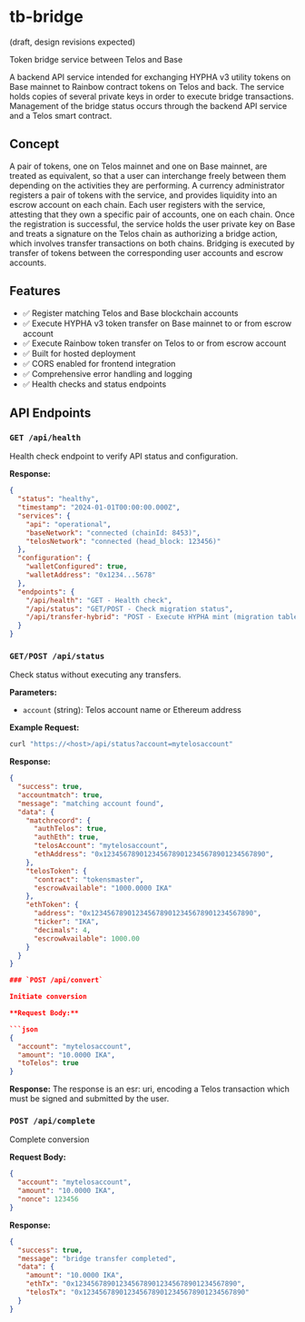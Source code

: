 # tb-bridge
(draft, design revisions expected)

Token bridge service between Telos and Base

A backend API service intended for exchanging HYPHA v3 utility tokens on Base mainnet to Rainbow contract tokens on Telos and back. The service holds copies of several private keys in order to execute bridge transactions. Management of the bridge status occurs through the backend API service and a Telos smart contract.

## Concept
A pair of tokens, one on Telos mainnet and one on Base mainnet, are treated as equivalent, so that a user can interchange freely between them depending on the activities they are performing.
A currency administrator registers a pair of tokens with the service, and provides liquidity into an escrow account on each chain.
Each user registers with the service, attesting that they own a specific pair of accounts, one on each chain. Once the registration is successful, the service holds the user private key on Base and treats a signature on the Telos chain as authorizing a bridge action, which involves transfer transactions on both chains.
Bridging is executed by transfer of tokens between the corresponding user accounts and escrow accounts.

## Features

- ✅ Register matching Telos and Base blockchain accounts
- ✅ Execute HYPHA v3 token transfer on Base mainnet to or from escrow account
- ✅ Execute Rainbow token transfer on Telos to or from escrow account
- ✅ Built for hosted deployment
- ✅ CORS enabled for frontend integration
- ✅ Comprehensive error handling and logging
- ✅ Health checks and status endpoints


## API Endpoints

### `GET /api/health`
Health check endpoint to verify API status and configuration.

**Response:**

```json
{
  "status": "healthy",
  "timestamp": "2024-01-01T00:00:00.000Z",
  "services": {
    "api": "operational",
    "baseNetwork": "connected (chainId: 8453)",
    "telosNetwork": "connected (head_block: 123456)"
  },
  "configuration": {
    "walletConfigured": true,
    "walletAddress": "0x1234...5678"
  },
  "endpoints": {
    "/api/health": "GET - Health check",
    "/api/status": "GET/POST - Check migration status",
    "/api/transfer-hybrid": "POST - Execute HYPHA mint (migration table verification)"
  }
}
```


### `GET/POST /api/status`

Check status without executing any transfers.

**Parameters:**

- `account` (string): Telos account name or Ethereum address


**Example Request:**

```bash
curl "https://<host>/api/status?account=mytelosaccount"
```

**Response:**

```json
{
  "success": true,
  "accountmatch": true,
  "message": "matching account found",
  "data": {
    "matchrecord": {
      "authTelos": true,
      "authEth": true,
      "telosAccount": "mytelosaccount",
      "ethAddress": "0x1234567890123456789012345678901234567890",
    },
    "telosToken": {
      "contract": "tokensmaster",
      "escrowAvailable": "1000.0000 IKA"
    },
    "ethToken": {
      "address": "0x1234567890123456789012345678901234567890",
      "ticker": "IKA",
      "decimals": 4,
      "escrowAvailable": 1000.00
    }
  }
}

### `POST /api/convert`

Initiate conversion 

**Request Body:**

```json
{
  "account": "mytelosaccount",
  "amount": "10.0000 IKA",
  "toTelos": true
}
```

**Response:**
The response is an esr: uri, encoding a Telos transaction which must be signed and submitted by the user.

### `POST /api/complete`

Complete conversion 

**Request Body:**

```json
{
  "account": "mytelosaccount",
  "amount": "10.0000 IKA",
  "nonce": 123456
}
```

**Response:**

```json
{
  "success": true,
  "message": "bridge transfer completed",
  "data": {
    "amount": "10.0000 IKA",
    "ethTx": "0x1234567890123456789012345678901234567890",
    "telosTx": "0x1234567890123456789012345678901234567890"
  }
}

